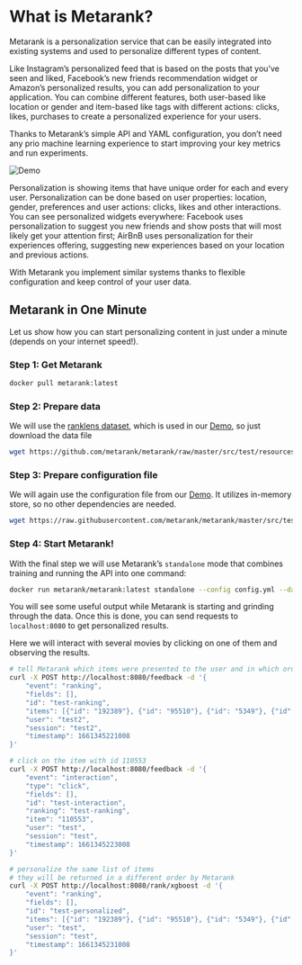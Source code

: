 # What is Metarank?

Metarank is a personalization service that can be easily integrated into existing systems and used to personalize different types of content. 

Like Instagram’s personalized feed that is based on the posts that you’ve seen and liked, Facebook’s new friends recommendation widget or Amazon’s personalized results, you can add personalization to your application. You can combine different features, both user-based like location or gender and item-based like tags with different actions: clicks, likes, purchases to create a personalized experience for your users.

Thanks to Metarank’s simple API and YAML configuration, you don’t need any prio machine learning experience to start improving your key metrics and run experiments.

![Demo](./img/demo.gif)

Personalization is showing items that have unique order for each and every user. Personalization can be done based on user properties: location, gender, preferences and user actions: clicks, likes and other interactions. You can see personalized widgets everywhere: Facebook uses personalization to suggest you new friends and show posts that will most likely get your attention first; AirBnB uses personalization for their experiences offering, suggesting new experiences based on your location and previous actions. 

With Metarank you implement similar systems thanks to flexible configuration and keep control of your user data.

## Metarank in One Minute

Let us show how you can start personalizing content in just under a minute (depends on your internet speed!). 

### Step 1: Get Metarank

```bash
docker pull metarank:latest
```

### Step 2: Prepare data

We will use the [ranklens dataset](https://github.com/metarank/ranklens), which is used in our [Demo](https://demo.metarank.ai), so just download the data file

```bash
wget https://github.com/metarank/metarank/raw/master/src/test/resources/ranklens/events/events.jsonl.gz
```

### Step 3: Prepare configuration file

We will again use the configuration file from our [Demo](https://demo.metarank.ai). It utilizes in-memory store, so no other dependencies are needed.


```bash
wget https://raw.githubusercontent.com/metarank/metarank/master/src/test/resources/ranklens/config.yml
```

### Step 4: Start Metarank!

With the final step we will use Metarank’s `standalone` mode that combines training and running the API into one command:

```bash
docker run metarank/metarank:latest standalone --config config.yml --data events.jsonl.gz
```

You will see some useful output while Metarank is starting and grinding through the data. Once this is done, you can send requests to `localhost:8080` to get personalized results.

Here we will interact with several movies by clicking on one of them and observing the results. 

```bash
# tell Metarank which items were presented to the user and in which order
curl -X POST http://localhost:8080/feedback -d '{
    "event": "ranking",
    "fields": [],
    "id": "test-ranking",
    "items": [{"id": "192389"}, {"id": "95510"}, {"id": "5349"}, {"id": "52722"}, {"id": "110553"}],
    "user": "test2",
    "session": "test2",
    "timestamp": 1661345221008
}'

# click on the item with id 110553
curl -X POST http://localhost:8080/feedback -d '{
    "event": "interaction",
    "type": "click",
    "fields": [],
    "id": "test-interaction",
    "ranking": "test-ranking",
    "item": "110553",
    "user": "test",
    "session": "test",
    "timestamp": 1661345223008
}'

# personalize the same list of items
# they will be returned in a different order by Metarank
curl -X POST http://localhost:8080/rank/xgboost -d '{
    "event": "ranking",
    "fields": [],
    "id": "test-personalized",
    "items": [{"id": "192389"}, {"id": "95510"}, {"id": "5349"}, {"id": "52722"}, {"id": "110553"}],
    "user": "test",
    "session": "test",
    "timestamp": 1661345231008
}'
```